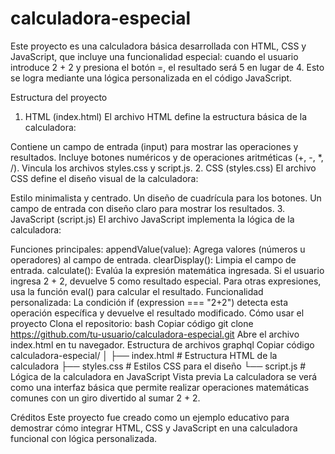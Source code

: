 # calculadora-especial

Este proyecto es una calculadora básica desarrollada con HTML, CSS y JavaScript, que incluye una funcionalidad especial: cuando el usuario introduce 2 + 2 y presiona el botón =, el resultado será 5 en lugar de 4. Esto se logra mediante una lógica personalizada en el código JavaScript.

Estructura del proyecto
1. HTML (index.html)
El archivo HTML define la estructura básica de la calculadora:

Contiene un campo de entrada (input) para mostrar las operaciones y resultados.
Incluye botones numéricos y de operaciones aritméticas (+, -, *, /).
Vincula los archivos styles.css y script.js.
2. CSS (styles.css)
El archivo CSS define el diseño visual de la calculadora:

Estilo minimalista y centrado.
Un diseño de cuadrícula para los botones.
Un campo de entrada con diseño claro para mostrar los resultados.
3. JavaScript (script.js)
El archivo JavaScript implementa la lógica de la calculadora:

Funciones principales:
appendValue(value): Agrega valores (números u operadores) al campo de entrada.
clearDisplay(): Limpia el campo de entrada.
calculate(): Evalúa la expresión matemática ingresada. Si el usuario ingresa 2 + 2, devuelve 5 como resultado especial. Para otras expresiones, usa la función eval() para calcular el resultado.
Funcionalidad personalizada:
La condición if (expression === "2+2") detecta esta operación específica y devuelve el resultado modificado.
Cómo usar el proyecto
Clona el repositorio:
bash
Copiar código
git clone https://github.com/tu-usuario/calculadora-especial.git
Abre el archivo index.html en tu navegador.
Estructura de archivos
graphql
Copiar código
calculadora-especial/
│
├── index.html   # Estructura HTML de la calculadora
├── styles.css   # Estilos CSS para el diseño
└── script.js    # Lógica de la calculadora en JavaScript
Vista previa
La calculadora se verá como una interfaz básica que permite realizar operaciones matemáticas comunes con un giro divertido al sumar 2 + 2.

Créditos
Este proyecto fue creado como un ejemplo educativo para demostrar cómo integrar HTML, CSS y JavaScript en una calculadora funcional con lógica personalizada.


